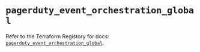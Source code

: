 # `pagerduty_event_orchestration_global`

Refer to the Terraform Registory for docs: [`pagerduty_event_orchestration_global`](https://www.terraform.io/docs/providers/pagerduty/r/event_orchestration_global).
